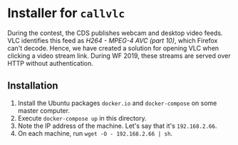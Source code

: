 # Installer for `callvlc`
During the contest, the CDS publishes webcam and desktop video feeds. VLC
identifies this feed as *H264 - MPEG-4 AVC (part 10)*, which Firefox can't
decode. Hence, we have created a solution for opening VLC when clicking
a video stream link. During WF 2019, these streams are served over HTTP
without authentication.

## Installation
1. Install the Ubuntu packages `docker.io` and `docker-compose` on some
master computer.
2. Execute `docker-compose up` in this directory.
3. Note the IP address of the machine. Let's say that it's `192.168.2.66`.
4. On each machine, run `wget -O - 192.168.2.66 | sh`.

